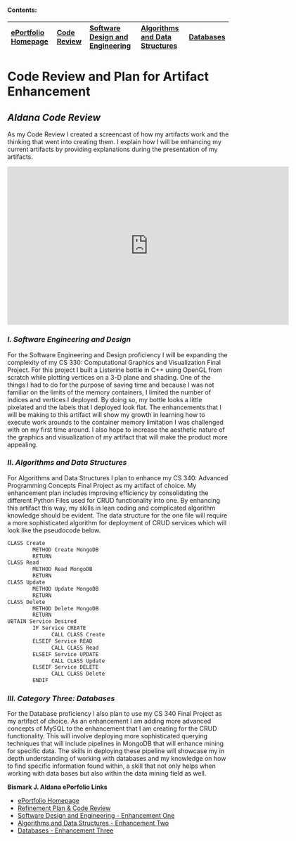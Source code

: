 #### Contents:
|[ePortfolio Homepage](https://bizofsteel.github.io)<br>|[Code Review](https://bizofsteel.github.io/Code_Review.html)<br>|[Software Design and Engineering](https://bizofsteel.github.io/Software_Design_and_Engineering.html)<br> |[Algorithms and Data Structures](https://bizofsteel.github.io/Algorithms_and_Data_Structure.html)<br>|[Databases](https://bizofsteel.github.io/Databases.html)|
|:-------------|:------------------|:------|:------|:------|



# Code Review and Plan for Artifact Enhancement

## _Aldana Code Review_

As my Code Review I created a screencast of how my artifacts work and the thinking that went into creating them.  I explain how I will be enhancing my current artifacts by providing explanations during the presentation of my artifacts. 

<iframe align="center" width="640" height="360" src="https://www.youtube.com/embed/IvxjohsHkxs" frameborder="0" allow="accelerometer; autoplay; clipboard-write; encrypted-media; gyroscope; picture-in-picture" allowfullscreen></iframe>
 
 
### _I.	Software Engineering and Design_

For the Software Engineering and Design proficiency I will be expanding the complexity of my CS 330: Computational Graphics and Visualization Final Project.   For this project I built a Listerine bottle in C++ using OpenGL from scratch while plotting vertices on a 3-D plane and shading. One of the things I had to do for the purpose of saving time and because I was not familiar on the limits of the memory containers, I limited the number of indices and vertices I deployed.  By doing so, my bottle looks a little pixelated and the labels that I deployed look flat.  The enhancements that I will be making to this artifact will show my growth in learning how to execute work arounds to the container memory limitation I was challenged with on my first time around.  I also hope to increase the aesthetic nature of the graphics and visualization of my artifact that will make the product more appealing.

### _II. Algorithms and Data Structures_

For Algorithms and Data Structures I plan to enhance my CS 340: Advanced Programming Concepts Final Project as my artifact of choice.  My enhancement plan includes improving efficiency by consolidating the different Python Files used for CRUD functionality into one.  By enhancing this artifact this way, my skills in lean coding and complicated algorithm knowledge should be evident.  The data structure for the one file will require a more sophisticated algorithm for deployment of CRUD services which will look like the pseudocode below.

```markdown
CLASS Create
        METHOD Create MongoDB
        RETURN
CLASS Read
        METHOD Read MongoDB
        RETURN
CLASS Update
        METHOD Update MongoDB
        RETURN
CLASS Delete
        METHOD Delete MongoDB
        RETURN
UBTAIN Service Desired
        IF Service CREATE
              CALL CLASS Create
        ELSEIF Service READ
              CALL CLASS Read
        ELSEIF Service UPDATE
              CALL CLASS Update
        ELSEIF Service DELETE
              CALL CLASS Delete
        ENDIF
```


### _III.	Category Three: Databases_

For the Database proficiency I also plan to use my CS 340 Final Project as my artifact of choice.  As an enhancement I am  adding more advanced concepts of MySQL to the enhancement that I am creating for the CRUD functionality.  This will involve deploying more sophisticated querying techniques that will include pipelines in MongoDB that will enhance mining for specific data.  The skills in deploying these pipeline will showcase my in depth understanding of working with databases and my knowledge on how to find specific information found within, a skill that not only helps when working with data bases but also within the data mining field as well. 






**Bismark J. Aldana ePorfolio Links**<br>
* [ePortfolio Homepage](https://bizofsteel.github.io)<br>
* [Refinement Plan & Code Review](https://bizofsteel.github.io/Code_Review.html)<br>
* [Software Design and Engineering - Enhancement One](https://bizofsteel.github.io/Software_Design_and_Engineering.html)<br>
* [Algorithms and Data Structures - Enhancement Two](https://bizofsteel.github.io/Algorithms_and_Data_Structure.html)<br>
* [Databases - Enhancement Three](https://bizofsteel.github.io/Databases.html)
